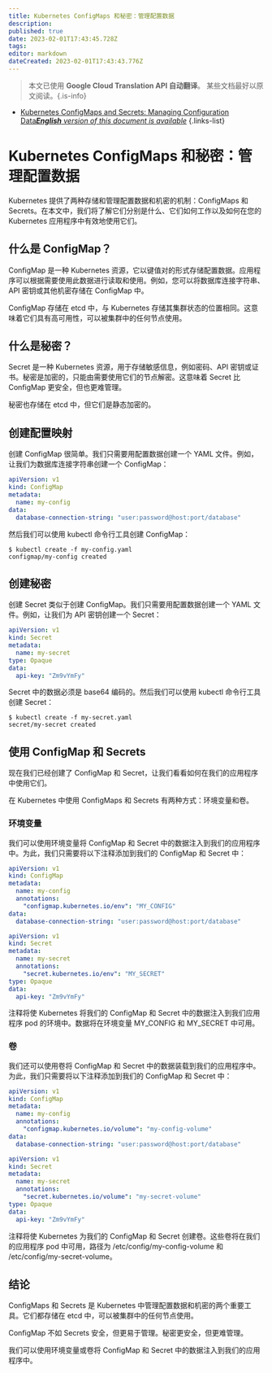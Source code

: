 ```yaml
---
title: Kubernetes ConfigMaps 和秘密：管理配置数据
description: 
published: true
date: 2023-02-01T17:43:45.728Z
tags: 
editor: markdown
dateCreated: 2023-02-01T17:43:43.776Z
---
```


> 本文已使用 **Google Cloud Translation API 自动翻译**。
某些文档最好以原文阅读。{.is-info}

- [Kubernetes ConfigMaps and Secrets: Managing Configuration Data***English** version of this document is available*](/en/Knowledge-base/Kubernetes/kubernetes-configmaps-and-secrets-managing-configuration-data)
{.links-list}



# Kubernetes ConfigMaps 和秘密：管理配置数据

Kubernetes 提供了两种存储和管理配置数据和机密的机制：ConfigMaps 和 Secrets。在本文中，我们将了解它们分别是什么、它们如何工作以及如何在您的 Kubernetes 应用程序中有效地使用它们。

## 什么是 ConfigMap？

ConfigMap 是一种 Kubernetes 资源，它以键值对的形式存储配置数据。应用程序可以根据需要使用此数据进行读取和使用。例如，您可以将数据库连接字符串、API 密钥或其他机密存储在 ConfigMap 中。

ConfigMap 存储在 etcd 中，与 Kubernetes 存储其集群状态的位置相同。这意味着它们具有高可用性，可以被集群中的任何节点使用。

## 什么是秘密？

Secret 是一种 Kubernetes 资源，用于存储敏感信息，例如密码、API 密钥或证书。秘密是加密的，只能由需要使用它们的节点解密。这意味着 Secret 比 ConfigMap 更安全，但也更难管理。

 秘密也存储在 etcd 中，但它们是静态加密的。

## 创建配置映射

创建 ConfigMap 很简单。我们只需要用配置数据创建一个 YAML 文件。例如，让我们为数据库连接字符串创建一个 ConfigMap：

```yaml
apiVersion: v1
kind: ConfigMap
metadata:
  name: my-config
data:
  database-connection-string: "user:password@host:port/database"
```

然后我们可以使用 kubectl 命令行工具创建 ConfigMap：

```
$ kubectl create -f my-config.yaml
configmap/my-config created
```

## 创建秘密

创建 Secret 类似于创建 ConfigMap。我们只需要用配置数据创建一个 YAML 文件。例如，让我们为 API 密钥创建一个 Secret：

```yaml
apiVersion: v1
kind: Secret
metadata:
  name: my-secret
type: Opaque
data:
  api-key: "Zm9vYmFy"
```

Secret 中的数据必须是 base64 编码的。然后我们可以使用 kubectl 命令行工具创建 Secret：

```
$ kubectl create -f my-secret.yaml
secret/my-secret created
```

## 使用 ConfigMap 和 Secrets

现在我们已经创建了 ConfigMap 和 Secret，让我们看看如何在我们的应用程序中使用它们。

在 Kubernetes 中使用 ConfigMaps 和 Secrets 有两种方式：环境变量和卷。

### 环境变量

我们可以使用环境变量将 ConfigMap 和 Secret 中的数据注入到我们的应用程序中。为此，我们只需要将以下注释添加到我们的 ConfigMap 和 Secret 中：

```yaml
apiVersion: v1
kind: ConfigMap
metadata:
  name: my-config
  annotations:
    "configmap.kubernetes.io/env": "MY_CONFIG"
data:
  database-connection-string: "user:password@host:port/database"
```

```yaml
apiVersion: v1
kind: Secret
metadata:
  name: my-secret
  annotations:
    "secret.kubernetes.io/env": "MY_SECRET"
type: Opaque
data:
  api-key: "Zm9vYmFy"
```

注释将使 Kubernetes 将我们的 ConfigMap 和 Secret 中的数据注入到我们应用程序 pod 的环境中。数据将在环境变量 MY_CONFIG 和 MY_SECRET 中可用。

### 卷

我们还可以使用卷将 ConfigMap 和 Secret 中的数据装载到我们的应用程序中。为此，我们只需要将以下注释添加到我们的 ConfigMap 和 Secret 中：

```yaml
apiVersion: v1
kind: ConfigMap
metadata:
  name: my-config
  annotations:
    "configmap.kubernetes.io/volume": "my-config-volume"
data:
  database-connection-string: "user:password@host:port/database"
```

```yaml
apiVersion: v1
kind: Secret
metadata:
  name: my-secret
  annotations:
    "secret.kubernetes.io/volume": "my-secret-volume"
type: Opaque
data:
  api-key: "Zm9vYmFy"
```

注释将使 Kubernetes 为我们的 ConfigMap 和 Secret 创建卷。这些卷将在我们的应用程序 pod 中可用，路径为 /etc/config/my-config-volume 和 /etc/config/my-secret-volume。

## 结论

ConfigMaps 和 Secrets 是 Kubernetes 中管理配置数据和机密的两个重要工具。它们都存储在 etcd 中，可以被集群中的任何节点使用。

ConfigMap 不如 Secrets 安全，但更易于管理。秘密更安全，但更难管理。

我们可以使用环境变量或卷将 ConfigMap 和 Secret 中的数据注入到我们的应用程序中。